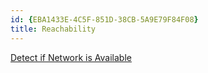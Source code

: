 ```yaml
---
id: {EBA1433E-4C5F-851D-38CB-5A9E79F84F08}  
title: Reachability  
---
```


[Detect if Network is Available](/recipes/ios/network/reachability/detect_if_network_is_available)